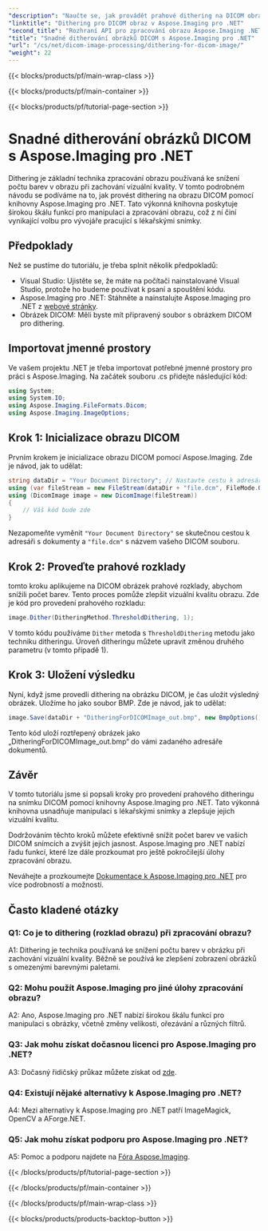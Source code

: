 ```yaml
---
"description": "Naučte se, jak provádět prahové dithering na DICOM obrázcích pomocí Aspose.Imaging pro .NET. Bez námahy vylepšete kvalitu obrazu a snižte počet barevných palet."
"linktitle": "Dithering pro DICOM obraz v Aspose.Imaging pro .NET"
"second_title": "Rozhraní API pro zpracování obrazu Aspose.Imaging .NET"
"title": "Snadné ditherování obrázků DICOM s Aspose.Imaging pro .NET"
"url": "/cs/net/dicom-image-processing/dithering-for-dicom-image/"
"weight": 22
---
```


{{< blocks/products/pf/main-wrap-class >}}

{{< blocks/products/pf/main-container >}}

{{< blocks/products/pf/tutorial-page-section >}}

# Snadné ditherování obrázků DICOM s Aspose.Imaging pro .NET

Dithering je základní technika zpracování obrazu používaná ke snížení počtu barev v obrazu při zachování vizuální kvality. V tomto podrobném návodu se podíváme na to, jak provést dithering na obrazu DICOM pomocí knihovny Aspose.Imaging pro .NET. Tato výkonná knihovna poskytuje širokou škálu funkcí pro manipulaci a zpracování obrazu, což z ní činí vynikající volbu pro vývojáře pracující s lékařskými snímky. 

## Předpoklady

Než se pustíme do tutoriálu, je třeba splnit několik předpokladů:

- Visual Studio: Ujistěte se, že máte na počítači nainstalované Visual Studio, protože ho budeme používat k psaní a spouštění kódu.
- Aspose.Imaging pro .NET: Stáhněte a nainstalujte Aspose.Imaging pro .NET z [webové stránky](https://releases.aspose.com/imaging/net/).
- Obrázek DICOM: Měli byste mít připravený soubor s obrázkem DICOM pro dithering.

## Importovat jmenné prostory

Ve vašem projektu .NET je třeba importovat potřebné jmenné prostory pro práci s Aspose.Imaging. Na začátek souboru .cs přidejte následující kód:

```csharp
using System;
using System.IO;
using Aspose.Imaging.FileFormats.Dicom;
using Aspose.Imaging.ImageOptions;
```

## Krok 1: Inicializace obrazu DICOM

Prvním krokem je inicializace obrazu DICOM pomocí Aspose.Imaging. Zde je návod, jak to udělat:

```csharp
string dataDir = "Your Document Directory"; // Nastavte cestu k adresáři s dokumenty
using (var fileStream = new FileStream(dataDir + "file.dcm", FileMode.Open, FileAccess.Read))
using (DicomImage image = new DicomImage(fileStream))
{
    // Váš kód bude zde
}
```

Nezapomeňte vyměnit `"Your Document Directory"` se skutečnou cestou k adresáři s dokumenty a `"file.dcm"` s názvem vašeho DICOM souboru.

## Krok 2: Proveďte prahové rozklady

tomto kroku aplikujeme na DICOM obrázek prahové rozklady, abychom snížili počet barev. Tento proces pomůže zlepšit vizuální kvalitu obrazu. Zde je kód pro provedení prahového rozkladu:

```csharp
image.Dither(DitheringMethod.ThresholdDithering, 1);
```

V tomto kódu používáme `Dither` metoda s `ThresholdDithering` metodu jako techniku ditheringu. Úroveň ditheringu můžete upravit změnou druhého parametru (v tomto případě 1).

## Krok 3: Uložení výsledku

Nyní, když jsme provedli dithering na obrázku DICOM, je čas uložit výsledný obrázek. Uložíme ho jako soubor BMP. Zde je návod, jak to udělat:

```csharp
image.Save(dataDir + "DitheringForDICOMImage_out.bmp", new BmpOptions());
```

Tento kód uloží roztřepený obrázek jako „DitheringForDICOMImage_out.bmp“ do vámi zadaného adresáře dokumentů.

## Závěr

V tomto tutoriálu jsme si popsali kroky pro provedení prahového ditheringu na snímku DICOM pomocí knihovny Aspose.Imaging pro .NET. Tato výkonná knihovna usnadňuje manipulaci s lékařskými snímky a zlepšuje jejich vizuální kvalitu.

Dodržováním těchto kroků můžete efektivně snížit počet barev ve vašich DICOM snímcích a zvýšit jejich jasnost. Aspose.Imaging pro .NET nabízí řadu funkcí, které lze dále prozkoumat pro ještě pokročilejší úlohy zpracování obrazu.

Neváhejte a prozkoumejte [Dokumentace k Aspose.Imaging pro .NET](https://reference.aspose.com/imaging/net/) pro více podrobností a možností.

## Často kladené otázky

### Q1: Co je to dithering (rozklad obrazu) při zpracování obrazu?

A1: Dithering je technika používaná ke snížení počtu barev v obrázku při zachování vizuální kvality. Běžně se používá ke zlepšení zobrazení obrázků s omezenými barevnými paletami.

### Q2: Mohu použít Aspose.Imaging pro jiné úlohy zpracování obrazu?

A2: Ano, Aspose.Imaging pro .NET nabízí širokou škálu funkcí pro manipulaci s obrázky, včetně změny velikosti, ořezávání a různých filtrů.

### Q3: Jak mohu získat dočasnou licenci pro Aspose.Imaging pro .NET?

A3: Dočasný řidičský průkaz můžete získat od [zde](https://purchase.aspose.com/temporary-license/).

### Q4: Existují nějaké alternativy k Aspose.Imaging pro .NET?

A4: Mezi alternativy k Aspose.Imaging pro .NET patří ImageMagick, OpenCV a AForge.NET.

### Q5: Jak mohu získat podporu pro Aspose.Imaging pro .NET?

A5: Pomoc a podporu najdete na [Fóra Aspose.Imaging](https://forum.aspose.com/).

{{< /blocks/products/pf/tutorial-page-section >}}

{{< /blocks/products/pf/main-container >}}

{{< /blocks/products/pf/main-wrap-class >}}

{{< blocks/products/products-backtop-button >}}